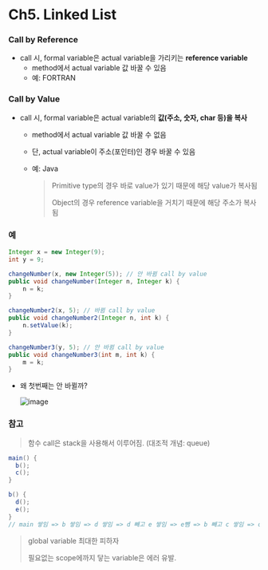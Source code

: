 # Ch5. Linked List 

### Call by Reference

- call 시, formal variable은 actual variable을 가리키는 **reference variable**
  - method에서 actual variable 값 바꿀 수 있음
  - 예: FORTRAN

### Call by Value

- call 시, formal variable은 actual variable의 **값(주소, 숫자, char 등)을 복사**
  - method에서 actual variable 값 바꿀 수 없음

  - 단, actual variable이 주소(포인터)인 경우 바꿀 수 있음

  - 예: Java

    > Primitive type의 경우 바로 value가 있기 때문에 해당 value가 복사됨
    >
    > Object의 경우 reference variable을 거치기 때문에 해당 주소가 복사됨



### 예

```java
Integer x = new Integer(9);
int y = 9;

changeNumber(x, new Integer(5)); // 안 바뀜 call by value
public void changeNumber(Integer n, Integer k) {
	n = k;
}

changeNumber2(x, 5); // 바뀜 call by value
public void changeNumber2(Integer n, int k) {
	n.setValue(k);
}

changeNumber3(y, 5); // 안 바뀜 call by value
public void changeNumber3(int m, int k) {
  	m = k;
}
```

- 왜 첫번째는 안 바뀔까?

  ![image](https://user-images.githubusercontent.com/17509651/38651635-4b864d9e-3e3d-11e8-8e41-ed8243b83d7f.png)





### 참고

> 함수 call은 stack을 사용해서 이루어짐. (대조적 개념: queue)

```java
main() {
  b();
  c();
}

b() {
  d();
  e();
}
// main 쌓임 => b 쌓임 => d 쌓임 => d 빼고 e 쌓임 => e뺌 => b 빼고 c 쌓임 => c빼고 main 종료
```

>global variable 최대한 피하자
>
>필요없는 scope에까지 닿는 variable은 에러 유발.

